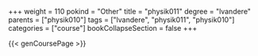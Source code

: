 +++
weight = 110
pokind = "Other"
title = "physik011"
degree = "lvandere"
parents = ["physik010"]
tags = ["lvandere", "physik011", "physik010"]
categories = ["course"]
bookCollapseSection = false
+++

{{< genCoursePage >}}
